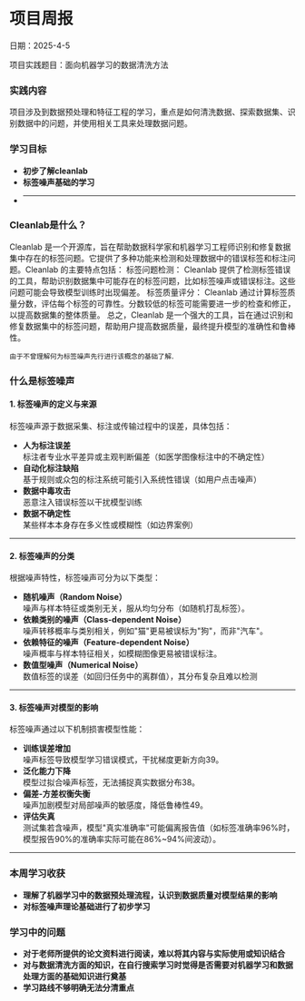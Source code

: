 # 项目周报
日期：2025-4-5

项目实践题目：面向机器学习的数据清洗方法
### 实践内容
项目涉及到数据预处理和特征工程的学习，重点是如何清洗数据、探索数据集、识别数据中的问题，并使用相关工具来处理数据问题。
### 学习目标
- **初步了解cleanlab**
- **标签噪声基础的学习**
- ****

### Cleanlab是什么？
Cleanlab 是一个开源库，旨在帮助数据科学家和机器学习工程师识别和修复数据集中存在的标签问题。它提供了多种功能来检测和处理数据中的错误标签和标注问题。Cleanlab 的主要特点包括： 标签问题检测： Cleanlab 提供了检测标签错误的工具，帮助识别数据集中可能存在的标签问题，比如标签噪声或错误标注。这些问题可能会导致模型训练时出现偏差。
标签质量评分： Cleanlab 通过计算标签质量分数，评估每个标签的可靠性。分数较低的标签可能需要进一步的检查和修正，以提高数据集的整体质量。
总之，Cleanlab 是一个强大的工具，旨在通过识别和修复数据集中的标签问题，帮助用户提高数据质量，最终提升模型的准确性和鲁棒性。

`由于不曾理解何为标签噪声先行进行该概念的基础了解`.
### 什么是标签噪声
#### 1. 标签噪声的定义与来源  
标签噪声源于数据采集、标注或传输过程中的误差，具体包括：  
- **人为标注误差**  
  标注者专业水平差异或主观判断偏差（如医学图像标注中的不确定性）
- **自动化标注缺陷**  
  基于规则或众包的标注系统可能引入系统性错误（如用户点击噪声）
- **数据中毒攻击**  
  恶意注入错误标签以干扰模型训练
- **数据不确定性**  
  某些样本本身存在多义性或模糊性（如边界案例）

---
#### 2. 标签噪声的分类  
根据噪声特性，标签噪声可分为以下类型：  
- **随机噪声（Random Noise）**  
  噪声与样本特征或类别无关，服从均匀分布（如随机打乱标签）。  
- **依赖类别的噪声（Class-dependent Noise）**  
  噪声转移概率与类别相关，例如"猫"更易被误标为"狗"，而非"汽车"。  
- **依赖特征的噪声（Feature-dependent Noise）**  
  噪声概率与样本特征相关，如模糊图像更易被错误标注。  
- **数值型噪声（Numerical Noise）**  
  数值标签的误差（如回归任务中的离群值），其分布复杂且难以检测
----
#### 3. 标签噪声对模型的影响  
标签噪声通过以下机制损害模型性能：  
- **训练误差增加**  
  噪声标签导致模型学习错误模式，干扰梯度更新方向39。  
- **泛化能力下降**  
  模型过拟合噪声标签，无法捕捉真实数据分布38。  
- **偏差-方差权衡失衡**  
  噪声加剧模型对局部噪声的敏感度，降低鲁棒性49。  
- **评估失真**  
  测试集若含噪声，模型"真实准确率"可能偏离报告值（如标签准确率96%时，模型报告90%的准确率实际可能在86%~94%间波动）。

---
### 本周学习收获
- **理解了机器学习中的数据预处理流程，认识到数据质量对模型结果的影响** 
- **对标签噪声理论基础进行了初步学习** 
### 学习中的问题
- **对于老师所提供的论文资料进行阅读，难以将其内容与实际使用或知识结合** 
- **对与数据清洗方面的知识，在自行搜索学习时觉得是否需要对机器学习和数据处理方面的基础知识进行奠基**
- **学习路线不够明确无法分清重点**